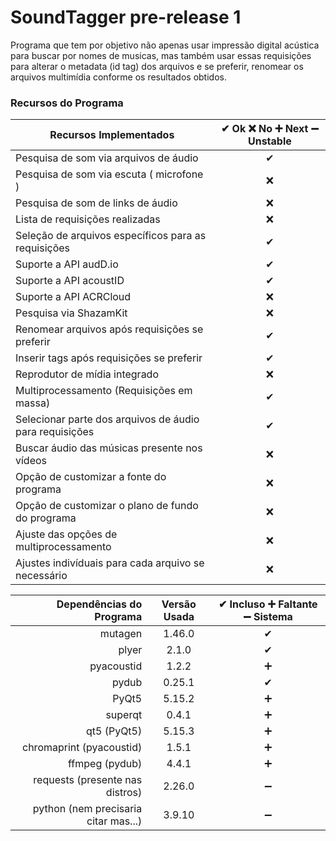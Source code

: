 # SoundTagger pre-release 1

Programa que tem por objetivo não apenas usar impressão digital acústica para buscar por nomes de musicas, mas também
usar essas requisições para alterar o metadata (id tag) dos arquivos e se preferir, renomear os arquivos multimídia
conforme os resultados obtidos.
 
### Recursos do Programa

| Recursos Implementados                                  | ✔ Ok  ❌ No  ➕ Next  ➖ Unstable |
|---------------------------------------------------------|:------------------------------:|
| Pesquisa de som via arquivos de áudio                   |               ✔                |
| Pesquisa de som via escuta ( microfone )                |               ❌                |
| Pesquisa de som de links de áudio                       |               ❌                |
| Lista de requisições realizadas                         |               ❌                |
| Seleção de arquivos específicos para as requisições     |               ✔                |
| Suporte a API audD.io                                   |               ✔                |
| Suporte a API acoustID                                  |               ✔                |
| Suporte a API ACRCloud                                  |               ❌                |
| Pesquisa via ShazamKit                                  |               ❌                |
| Renomear arquivos após requisições se preferir          |               ✔                |
| Inserir tags após requisições se preferir               |               ✔                |
| Reprodutor de mídia integrado                           |               ❌                |
| Multiprocessamento (Requisições em massa)               |               ✔                |
| Selecionar parte dos arquivos de áudio para requisições |               ✔                |
| Buscar áudio das músicas presente nos vídeos            |               ❌                |
| Opção de customizar a fonte do programa                 |               ❌                |
| Opção de customizar o plano de fundo do programa        |               ❌                |
| Ajuste das opções de multiprocessamento                 |               ❌                |
| Ajustes indivíduais para cada arquivo se necessário     |               ❌                |

|             Dependências do Programa | Versão Usada | ✔ Incluso ➕ Faltante ➖ Sistema |
|-------------------------------------:|:------------:|:------------------------------:|
|                              mutagen |    1.46.0    |               ✔                |
|                                plyer |    2.1.0     |               ✔                |
|                           pyacoustid |    1.2.2     |               ➕                |
|                                pydub |    0.25.1    |               ✔                |
|                                PyQt5 |    5.15.2    |               ➕                |
|                              superqt |    0.4.1     |               ➕                |
|                          qt5 (PyQt5) |    5.15.3    |               ➕                |
|             chromaprint (pyacoustid) |    1.5.1     |               ➕                |
|                       ffmpeg (pydub) |    4.4.1     |               ➕                |
|      requests (presente nas distros) |    2.26.0    |               ➖                |
| python (nem precisaria citar mas...) |    3.9.10    |               ➖                |

